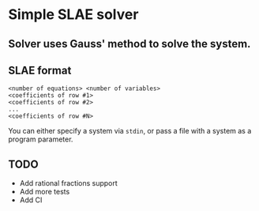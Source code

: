 # Simple SLAE solver
## Solver uses Gauss' method to solve the system.
## SLAE format
```
<number of equations> <number of variables>
<coefficients of row #1>
<coefficients of row #2>
...
<coefficients of row #N>
```
You can either specify a system via `stdin`, or pass a file with a system as a program parameter.


## TODO
* Add rational fractions support
* Add more tests
* Add CI
